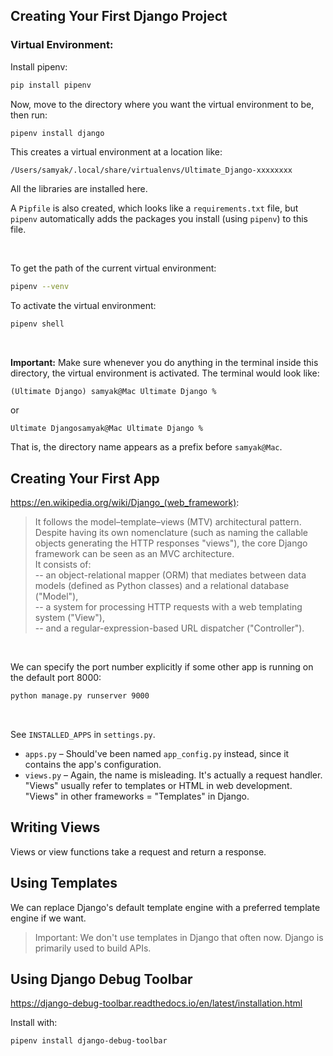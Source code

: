 ## Creating Your First Django Project

### Virtual Environment:

Install pipenv:

```bash
pip install pipenv
```

Now, move to the directory where you want the virtual environment to be, then run:

```bash
pipenv install django
```

This creates a virtual environment at a location like:

```
/Users/samyak/.local/share/virtualenvs/Ultimate_Django-xxxxxxxx
```

All the libraries are installed here.

A `Pipfile` is also created, which looks like a `requirements.txt` file, but `pipenv` automatically adds the packages you install (using `pipenv`) to this file.

<br>

To get the path of the current virtual environment:

```bash
pipenv --venv
```

To activate the virtual environment:

```bash
pipenv shell
```

<br>

**Important:** Make sure whenever you do anything in the terminal inside this directory, the virtual environment is activated.
The terminal would look like:

```
(Ultimate Django) samyak@Mac Ultimate Django %
```

or

```
Ultimate Djangosamyak@Mac Ultimate Django %
```

That is, the directory name appears as a prefix before `samyak@Mac`.

## Creating Your First App

https://en.wikipedia.org/wiki/Django_(web_framework):

> It follows the model–template–views (MTV) architectural pattern.
> Despite having its own nomenclature (such as naming the callable objects generating the HTTP responses "views"), the core Django framework can be seen as an MVC architecture.  
> It consists of:  
> -- an object-relational mapper (ORM) that mediates between data models (defined as Python classes) and a relational database ("Model"),  
> -- a system for processing HTTP requests with a web templating system ("View"),  
> -- and a regular-expression-based URL dispatcher ("Controller").

<br>

We can specify the port number explicitly if some other app is running on the default port 8000:

```bash
python manage.py runserver 9000
```

<br>

See `INSTALLED_APPS` in `settings.py`.

- `apps.py` – Should've been named `app_config.py` instead, since it contains the app's configuration.
- `views.py` – Again, the name is misleading. It's actually a request handler. "Views" usually refer to templates or HTML in web development.
  "Views" in other frameworks = "Templates" in Django.

## Writing Views

Views or view functions take a request and return a response.

## Using Templates

We can replace Django's default template engine with a preferred template engine if we want.

> Important: We don't use templates in Django that often now. Django is primarily used to build APIs.

## Using Django Debug Toolbar

https://django-debug-toolbar.readthedocs.io/en/latest/installation.html

Install with:

```bash
pipenv install django-debug-toolbar
```
